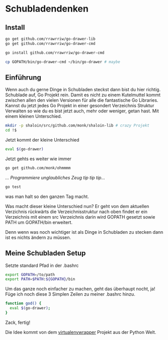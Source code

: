 Schubladendenken
================

Install
-------

```bash
go get github.com/rrawrriw/go-drawer-lib
go get github.com/rrawrriw/go-drawer-cmd

go install github.com/rrawrriw/go-drawer-cmd

cp GOPATH/bin/go-drawer-cmd ~/bin/go-drawer # maybe
```

Einführung
----------

Wenn auch du gerne Dinge in Schubladen steckst dann bist du hier richtig. Schublade auf, Go Projekt rein. Damit es nicht zu einem Kutelmuttel kommt zwischen allen den vielen Versionen für alle die fantastische Go Libraries. Kannst du jetzt jedes Go Projekt in einer gesondert Verzeichnis Struktur Verwalten so wie du es bist jetzt auch, mehr oder weniger, getan hast. Mit einem kleinen Unterschied.

```bash
mkdir -p shaloin/src/github.com/monk/shaloin-lib # crazy Projekt
cd !$
```
Jetzt kommt der kleine Unterschied

```bash
eval $(go-drawer)
```
Jetzt gehts es weiter wie immer

```bash
go get github.com/monk/ohmmmm
```
*... Programmiere unglaubliches Zeug  tip tip tip...*

```bash
go test
```
was man halt so den ganzen Tag macht.

Was macht dieser kleine Unterschied nun? Er geht von dem aktuellen Verzichnis rückwärts die Verzeichnisstruktur nach oben findet er ein Verzeichnis mit einem src Verzeichnis darin wird GOPATH gesetzt sowie PATH um GOPATH/bin erweitert.

Denn wenn was noch wichtiger ist als Dinge in Schubladen zu stecken dann ist es nichts ändern zu müssen.

Meine Schubladen Setup
----------------------

Setzte standard Pfad in der .bashrc

```bash
export GOPATH=/to/path
export PATH=$PATH:${GOPATH}/bin
```

Um das ganze noch einfacher zu machen, geht das überhaupt nocht, ja! Füge ich noch diese 3 Simplen Zeilen zu meiner .bashrc hinzu.

```bash
function god() {
  eval $(go-drawer);
}
```

Zack, fertig!

Die Idee kommt von dem [virtualenvwrapper](https://virtualenvwrapper.readthedocs.org/) Projekt aus der Python Welt.
